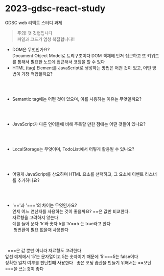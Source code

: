 # 2023-gdsc-react-study
GDSC web 리액트 스터디 과제
>주의! 첫 깃헙입니다
</br>파일과 코드가 엄청 복잡합니다!!



* DOM은 무엇인가요?
  </br>Document Object Model로 트리구조이다 DOM 객체에 먼저 접근하고 또 키워드를 통해서 필요한 노드에 접근해서 코딩을 할 수 있다
  </br>
* HTML (tag) Element를 JavaScript로 생성하는 방법은 어떤 것이 있고, 어떤 방법이 가장 적합할까요?  
</br>
</br>

* Semantic tag에는 어떤 것이 있으며, 이를 사용하는 이유는 무엇일까요?  
</br>
</br>

* JavaScript가 다른 언어들에 비해 주목할 만한 점에는 어떤 것들이 있나요?  
</br>
</br>


* LocalStorage는 무엇이며, TodoList에서 어떻게 활용될 수 있나요?  
</br>
</br>


* 어떻게 JavaScript를 상요하며 HTML 요소를 선택하고, 그 요소에 이벤트 리스너를 추가하나요?  
</br>
</br>


* '=='과 '==='의 차이는 무엇인가요? 
</br>언제 어느 연산자를 사용하는 것이 좋을까요? ==은 값만 비교한다.
</br>자료형을 고려하지 않는다
</br>예를 들어 문자 ‘5’와 숫자 5를 ‘5’==5 는 true라고 한다
</br> 형변환이 필요 없을때 사용한다
</br>
</br>  ===은 값 뿐만 아니라 자료형도 고려한다
</br>앞선 예제에서 ‘5’는 문자열이고 5는 숫자이기 때문에 ‘5’===5는 false이다
</br>정확한 일치 여부를 판단할때 사용한다   좋은 코딩 습관을 만들기 위해서는 ==보단 ===을 쓰는것이 좋다  

